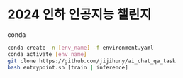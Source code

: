 # 2024 인하 인공지능 챌린지

conda 

```bash
conda create -n [env_name] -f environment.yaml
conda activate [env_name]
git clone https://github.com/jijihuny/ai_chat_qa_task
bash entrypoint.sh [train | inference]
```
<!-- 
docker

```bash
docker build . -t [docker_image_name]
docker run [docker_image_name] bash entrypoint.sh [train | inference]
``` -->